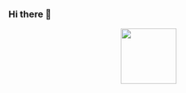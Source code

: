 ### Hi there 👋
<div id="header" align="center">
  <img src="https://i.gifer.com/GbpT.gif" width="100"/>
</div>
                 
<!--
**Assel2109/Assel2109** is a ✨ _special_ ✨ repository because its `README.md` (this file) appears on your GitHub profile.

Here are some ideas to get you started:

- 🔭 I’m currently working on ...
- 🌱 I’m currently learning ...
- 👯 I’m looking to collaborate on ...
- 🤔 I’m looking for help with ...
- 💬 Ask me about ...
- 📫 How to reach me: ...
- 😄 Pronouns: ...
- ⚡ Fun fact: ...
-->
